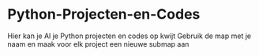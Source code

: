 # Python-Projecten-en-Codes
Hier kan je Al je Python projecten en codes op kwijt
Gebruik de map met je naam en maak voor elk project een nieuwe submap aan
